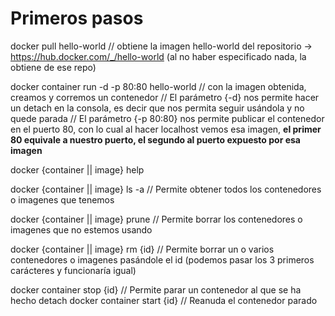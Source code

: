 # Primeros pasos
docker pull hello-world // obtiene la imagen hello-world del repositorio -> https://hub.docker.com/_/hello-world (al no haber especificado nada, la obtiene de ese repo)

docker container run -d -p 80:80 hello-world // con la imagen obtenida, creamos y corremos un contenedor
// El parámetro {-d}  nos permite hacer un detach en la consola, es decir que nos permita seguir usándola y no quede parada
// El parámetro {-p 80:80} nos permite publicar el contenedor en el puerto 80, con lo cual al hacer localhost vemos esa imagen, **el primer 80 equivale a nuestro puerto, el segundo al puerto expuesto por esa imagen**

docker {container || image} help

docker {container || image} ls -a // Permite obtener todos los contenedores o imagenes que tenemos

docker {container || image} prune // Permite borrar los contenedores o imagenes que no estemos usando

docker {container || image} rm {id} // Permite borrar un o varios contenedores o imagenes pasándole el id (podemos pasar los 3 primeros carácteres y funcionaría igual)

docker container stop {id} // Permite parar un contenedor al que se ha hecho detach
docker container start {id} // Reanuda el contenedor parado

